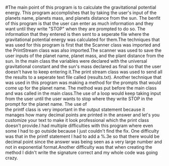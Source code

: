 #The main point of this program is to calculate the 
gravitational potential energy. This program accomplishes that by
taking the user's input of the planets name, planets mass, and planets
distance from the sun. The benfit of this program is that the user can 
enter as much information and they want until they write "STOP" when 
they are prompted to do so. The information that they entered is then 
sent to a seperate file where the gravitational potential energy was 
calculated for them.The techniques that was used for this program is
first that the Scanner class was imported and the PrintStream class was 
also imported.The scanner was used to save the user inputs of the
planet name, planet mass, and the plant distance from the sun. In the
main class the variables were declared with the universal gravitational 
constant and the sun's mass declared as final so that the user doesn't
have to keep entering it.The print stream class was used to send all
the results to a seperate text file called (results.txt). Another
technique that was used in this program was making a method for the 
prompts that would come up for the planet name. The method was put 
before the main class and was called in the main class.The use of a 
loop would keep taking input from the user until the user wants to stop
where they write STOP in the prompt for the planet name. The use of  
the printf class is very important in the output statement because it 
manages how many decimal points are printed in the answer and let's you
customize your text to make it look professional which the print class 
doesn't provide.I had multiple difficulties with this program where even 
some I had to go outside because I just couldn't find the fix. One
difficulty was that in the printf statement I had to add a %.3e so that 
there would be decimal point since the answer was being seen as a very 
large number and not in exponential format.Another difficulty was that
when creating the method I didn't write the signature correct and my
whole code was going crazy.
 
